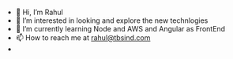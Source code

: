 - 👋 Hi, I’m Rahul 
- 👀 I’m interested in looking and explore the new technlogies 
- 🌱 I’m currently learning Node and AWS and Angular as FrontEnd
- 📫 How to reach me at rahul@tbsind.com
- 

<!---
rahul0153/rahul0153 is a ✨ special ✨ repository because its `README.md` (this file) appears on your GitHub profile.
You can click the Preview link to take a look at your changes.
--->
